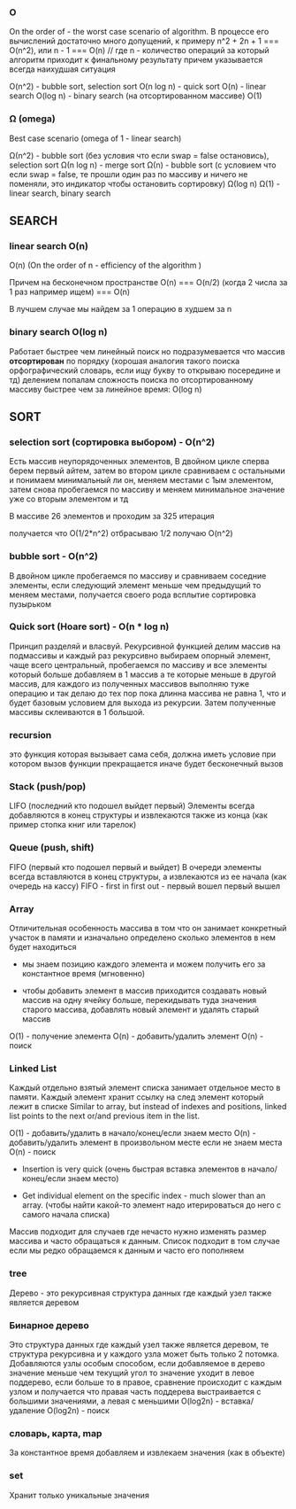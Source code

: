 ### O
On the order of - the worst case scenario of algorithm. В процессе его вычислений достаточно много допущений, к примеру n^2 + 2n + 1 === O(n^2), или n - 1 === O(n) // где n - количество операций за который алгоритм приходит к финальному результату причем указывается всегда наихудшая ситуация

O(n^2) - bubble sort, selection sort
O(n log n) - quick sort
O(n) - linear search
O(log n) - binary search (на отсортированном массиве)
O(1)

### Ω (omega)
Best case scenario (omega of 1 - linear search)

Ω(n^2) - bubble sort (без условия что если swap = false остановись), selection sort
Ω(n log n) - merge sort
Ω(n) - bubble sort (c условием что если swap = false, те прошли один раз по массиву и ничего не поменяли, это индикатор чтобы остановить сортировку)
Ω(log n) 
Ω(1) - linear search, binary search



## SEARCH

### linear search O(n)
O(n) (On the order of n - efficiency of the algorithm )

Причем на бесконечном пространстве O(n) === O(n/2) (когда 2 числа за 1 раз например ищем) === O(n)

В лучшем случае мы найдем за 1 операцию в худшем за n

### binary search O(log n)
Работает быстрее чем линейный поиск но подразумевается что массив **отсортирован** по порядку (хорошая аналогия такого поиска орфографический словарь, если ищу букву то открываю посередине и тд)
делением попалам
сложность поиска по отсортированному массиву быстрее чем за линейное время:
O(log n)



## SORT

### selection sort (сортировка выбором) - O(n^2)
Есть массив неупорядоченных элементов, В двойном цикле сперва берем первый айтем, затем во втором цикле сравниваем с остальными и понимаем минимальный ли он, меняем местами с 1ым элементом, затем снова пробегаемся по массиву и меняем минимальное значение уже со вторым элементом и тд

В массиве 26 элементов и проходим за 325 итерация

получается что O(1/2*n^2) отбрасываю 1/2 получаю O(n^2)

### bubble sort - O(n^2)
В двойном цикле пробегаемся по массиву и сравниваем соседние элементы, если следующий элемент меньше чем предыдущий то меняем местами, получается своего рода всплытие
сортировка пузырьком 

### Quick sort (Hoare sort) - O(n * log n)
Принцип разделяй и власвуй. Рекурсивной функцией делим массив на подмассивы и каждый раз рекурсивно выбираем опорный элемент, чаще всего центральный, пробегаемся по массиву и все элементы который больше добавляем в 1 массив а те которые меньше в другой массив, для каждого из полученных массивов выполняю туже операцию и так делаю до тех пор пока длинна массива не равна 1, что и будет базовым условием для выхода из рекурсии. Затем полученные массивы склеиваются в 1 большой.

### recursion
это функция которая вызывает сама себя, должна иметь условие при котором вызов функции прекращается иначе будет бесконечный вызов

### Stack (push/pop)
LIFO (последний кто подошел выйдет первый)
Элементы всегда добавляются в конец структуры и извлекаются также из конца (как пример стопка книг или тарелок)

### Queue (push, shift)
FIFO (первый кто подошел первый и выйдет)
В очереди элементы всегда вставляются в конец структуры, а извлекаются из ее начала (как очередь на кассу) 
FIFO - first in first out - первый вошел первый вышел

### Array
Отличительная особенность массива в том что он занимает конкретный участок в памяти и изначально определено сколько элементов в нем будет находиться
+ мы знаем позицию каждого элемента и можем получить его за константное время (мгновенно)
- чтобы добавить элемент в массив приходится создавать новый массив на одну ячейку больше, перекидывать туда значения старого массива, добавлять новый элемент и удалять старый массив

O(1) - получение элемента
O(n) - добавить/удалить элемент
O(n) - поиск

### Linked List
Каждый отдельно взятый элемент списка занимает отдельное место в памяти. Каждый элемент хранит ссылку на след элемент который лежит в списке
Similar to array, but instead of indexes and positions, linked list points to the next or/and previous item in the list.

O(1) - добавить/удалить в начало/конец/если знаем место
O(n) - добавить/удалить элемент в произвольном месте если не знаем места
O(n) - поиск

+ Insertion is very quick (очень быстрая вставка элементов в начало/конец/если знаем место)
- Get individual element on the specific index - much slower than an array. (чтобы найти какой-то элемент надо итерироваться до него с самого начала списка)

Массив подходит для случаев где нечасто нужно изменять размер массива и часто обращаться к данным. Список подходит в том случае если мы редко обращаемся к данным и часто его пополняем

### tree
Дерево - это рекурсивная структура данных где каждый узел также является деревом

### Бинарное дерево
Это структура данных где каждый узел также является деревом, те структура рекурсивна и у каждого узла может быть только 2 потомка. Добавляются узлы особым способом, если добавляемое в дерево значение меньше чем текущий угол то значение уходит в левое поддерево, если больше то в правое, сравнение происходит с каждым узлом и получается что правая часть поддерева выстраивается с большими значениями, а левая с меньшими
O(log2n) - вставка/удаление
O(log2n) - поиск

### словарь, карта, map
За константное время добавляем и извлекаем значения (как в объекте)

### set 
Хранит только уникальные значения
